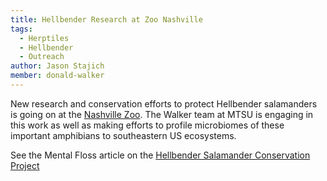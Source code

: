 ```yaml
---
title: Hellbender Research at Zoo Nashville
tags:
  - Herptiles
  - Hellbender
  - Outreach
author: Jason Stajich
member: donald-walker
---
```

New research and conservation efforts to protect Hellbender salamanders is going on at the [Nashville Zoo](https://www.nashvillezoo.org/). 
The Walker team at MTSU is engaging in this work as well as making efforts to profile microbiomes of these important amphibians to southeastern US ecosystems.

See the Mental Floss article on the [Hellbender Salamander Conservation Project](https://www.mentalfloss.com/posts/eastern-hellbender-salamander-conservation)

